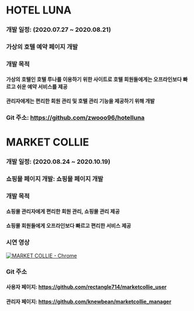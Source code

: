 # HOTEL LUNA

### 개발 일정: (2020.07.27 ~ 2020.08.21)
### 가상의 호텔 예약 페이지 개발
### 개발 목적
#### 가상의 호텔인 호텔 루나를 이용하기 위한 사이트로 호텔 회원들에게는 오프라인보다 빠르고 쉬운 예약 서비스를 제공
#### 관리자에게는 편리한 회원 관리 및 호텔 관리 기능을 제공하기 위해 개발

### Git 주소: https://github.com/zwooo96/hotelluna


# MARKET COLLIE 

### 개발 일정: (2020.08.24 ~ 2020.10.19)  
### 쇼핑몰 페이지 개발: 쇼핑몰 페이지 개발  
### 개발 목적  
#### 쇼핑몰 관리자에게 편리한 회원 관리, 쇼핑몰 관리 제공  
#### 쇼핑몰 회원들에게 오프라인보다 빠르고 편리한 서비스 제공  

### 시연 영상  
[![MARKET COLLIE - Chrome](https://user-images.githubusercontent.com/66762910/99274838-252aaf00-286e-11eb-8aa0-128d1b24f1a6.gif)](https://www.youtube.com/watch?v=Dipv64GE6Ek)  
### Git 주소  
#### 사용자 페이지: https://github.com/rectangle714/marketcollie_user  
#### 관리자 페이지: https://github.com/knewbean/marketcollie_manager
